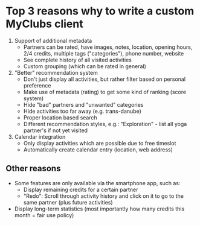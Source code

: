 
# Top 3 reasons why to write a custom MyClubs client

1. Support of additional metadata
    * Partners can be rated, have images, notes, location, opening hours, 2/4 credits, multiple tags ("categories"), phone number, website
    * See complete history of all visited activities
    * Custom grouping (which can be rated in general)
1. "Better" recommendation system
    * Don't just display all activities, but rather filter based on personal preference
    * Make use of metadata (rating) to get some kind of ranking (score system)
    * Hide "bad" partners and "unwanted" categories
    * Hide activities too far away (e.g. trans-danube)
    * Proper location based search
    * Different recommendation styles, e.g.: "Exploration" - list all yoga partner's if not yet visited
1. Calendar integration
    * Only display activities which are possible due to free timeslot
    * Automatically create calendar entry (location, web address)

## Other reasons

* Some features are only available via the smartphone app, such as:
    * Display remaining credits for a certain partner
    * "Redo": Scroll through activity history and click on it to go to the same partner (plus future activities) 
* Display long-term statistics (most importantly how many credits this month = fair use policy)
